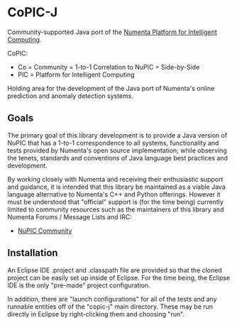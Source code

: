 CoPIC-J
=======

Community-supported Java port of the [Numenta Platform for Intelligent Computing](https://github.com/numenta/nupic).

CoPIC:
 * Co  = Community = 1-to-1 Correlation to NuPIC = Side-by-Side
 * PIC = Platform for Intelligent Computing

Holding area for the development of the Java port of Numenta's online prediction and anomaly detection systems.

## Goals

The primary goal of this library development is to provide a Java version of NuPIC that has a 1-to-1 correspondence to all systems, functionality and tests provided by Numenta's open source implementation; while observing the tenets, standards and conventions of Java language best practices and development.

By working closely with Numenta and receiving their enthusiastic support and guidance, it is intended that this library be maintained as a viable Java language alternative to Numenta's C++ and Python offerings. However it must be understood that "official" support is (for the time being) currently limited to community resources such as the maintainers of this library and Numenta Forums / Message Lists and IRC:

 * [NuPIC Community](http://numenta.org/community.html)

## Installation

An Eclipse IDE .project and .classpath file are provided so that the cloned project can be easily set up inside of Eclipse. For the time being, the Eclipse IDE is the only "pre-made" project configuration.

In addition, there are "launch configurations" for all of the tests and any runnable entities off of the "copic-j" main directory. These may be run directly in Eclipse by right-clicking them and choosing "run".
